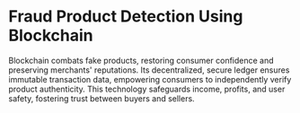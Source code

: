 # Fraud Product Detection Using Blockchain 
Blockchain combats fake products, restoring consumer confidence and preserving merchants' reputations. Its decentralized, secure ledger ensures immutable transaction data, empowering consumers to independently verify product authenticity. This technology safeguards income, profits, and user safety, fostering trust between buyers and sellers.
